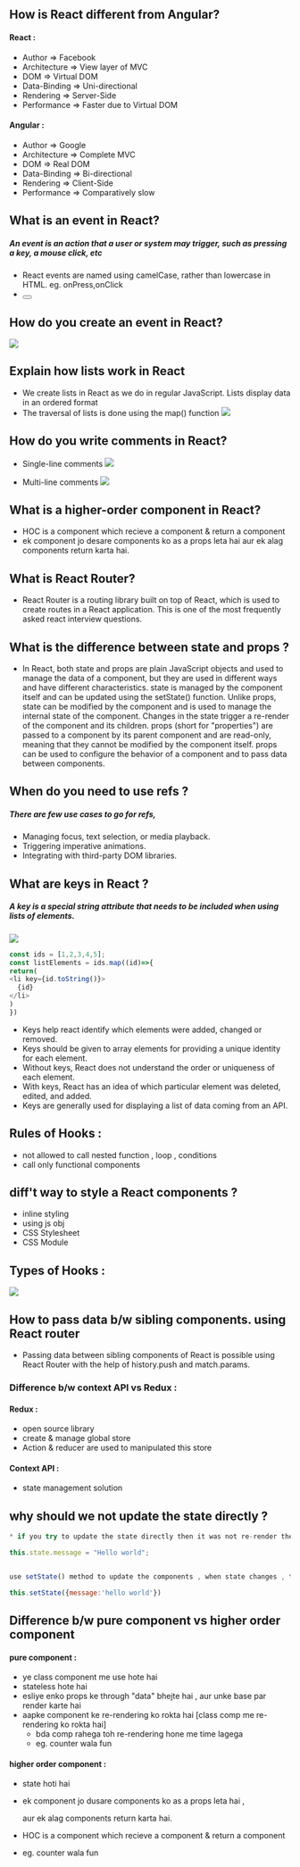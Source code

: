 ## How is React different from Angular?
#### React :
- Author => Facebook
- Architecture => View layer of MVC
- DOM => Virtual DOM
- Data-Binding => Uni-directional
- Rendering => Server-Side
- Performance => Faster due to Virtual DOM

#### Angular :
- Author => Google
- Architecture => Complete MVC
- DOM => Real DOM
- Data-Binding => Bi-directional
- Rendering => Client-Side
- Performance => Comparatively slow

## What is an event in React?
##### An event is an action that a user or system may trigger, such as pressing a key, a mouse click, etc
- React events are named using camelCase, rather than lowercase in HTML. eg. onPress,onClick
- <Button onPress={lightItUp} />

## How do you create an event in React?
![](https://www.simplilearn.com/ice9/free_resources_article_thumb/question-9.JPG)

##  Explain how lists work in React
- We create lists in React as we do in regular JavaScript. Lists display data in an ordered format
- The traversal of lists is done using the map() function
![](https://www.simplilearn.com/ice9/free_resources_article_thumb/const.JPG)


## How do you write comments in React?
- Single-line comments
![](https://www.simplilearn.com/ice9/free_resources_article_thumb/return.JPG)

- Multi-line comments
![](https://www.simplilearn.com/ice9/free_resources_article_thumb/multi-line.JPG)

## What is a higher-order component in React?
- HOC is a component which recieve a component & return a component
- ek component jo desare components ko as a props leta hai aur ek alag components return karta hai.

## What is React Router?
- React Router is a routing library built on top of React, which is used to create routes in a React application. This is one of the most frequently asked react interview questions.

## What is the difference between state and props ?
- In React, both state and props are plain JavaScript objects and used to manage the data of a component, but they are used in different ways and have different characteristics. state is managed by the component itself and can be updated using the setState() function. Unlike props, state can be modified by the component and is used to manage the internal state of the component. Changes in the state trigger a re-render of the component and its children. props (short for "properties") are passed to a component by its parent component and are read-only, meaning that they cannot be modified by the component itself. props can be used to configure the behavior of a component and to pass data between components.

## When do you need to use refs ?
##### There are few use cases to go for refs,
- Managing focus, text selection, or media playback.
- Triggering imperative animations.
- Integrating with third-party DOM libraries.

## What are keys in React ?
##### A key is a special string attribute that needs to be included when using lists of elements.
![](https://d3n0h9tb65y8q.cloudfront.net/public_assets/assets/000/002/336/original/What_are_keys_in_React.png?1640091613)
```js
const ids = [1,2,3,4,5];
const listElements = ids.map((id)=>{
return(
<li key={id.toString()}>
  {id}
</li>
)
})
```
- Keys help react identify which elements were added, changed or removed.
- Keys should be given to array elements for providing a unique identity for each element.
- Without keys, React does not understand the order or uniqueness of each element.
- With keys, React has an idea of which particular element was deleted, edited, and added.
- Keys are generally used for displaying a list of data coming from an API.

## Rules of Hooks :
- not allowed to call nested function , loop , conditions
- call only functional components

## diff't way to style a React components ? 
- inline styling
- using js obj
- CSS Stylesheet
- CSS Module

## Types of Hooks :
![](https://d3n0h9tb65y8q.cloudfront.net/public_assets/assets/000/002/331/original/types_of_Hooks_in_React.png?1640091273)

## How to pass data b/w sibling components. using React router 
- Passing data between sibling components of React is possible using React Router with the help of history.push and match.params.

### Difference b/w context API vs Redux :
#### Redux :
- open source library
- create & manage global store 
- Action & reducer are used to manipulated this store 
#### Context API :
- state management solution

## why should we not update the state directly ?
```js
* if you try to update the state directly then it was not re-render the components

this.state.message = "Hello world";


use setState() method to update the components , when state changes , the components responds by re-rendering

this.setState({message:'hello world'})

```

## Difference b/w pure component vs higher order component 
#### pure component :
- ye class component me use hote hai
- stateless hote hai
- esliye enko props ke through "data" bhejte hai , aur unke base par render karte hai
- aapke component ke re-rendering ko rokta hai  [class comp me re-rendering ko rokta hai] 
    - bda comp rahega toh re-rendering hone me time lagega
    - eg. counter wala fun


#### higher order component :
- state hoti hai
- ek component jo dusare components ko as a props leta hai , 
 
  aur ek alag components return karta hai.

- HOC is a component which recieve a component & return a component  
- eg. counter wala fun 